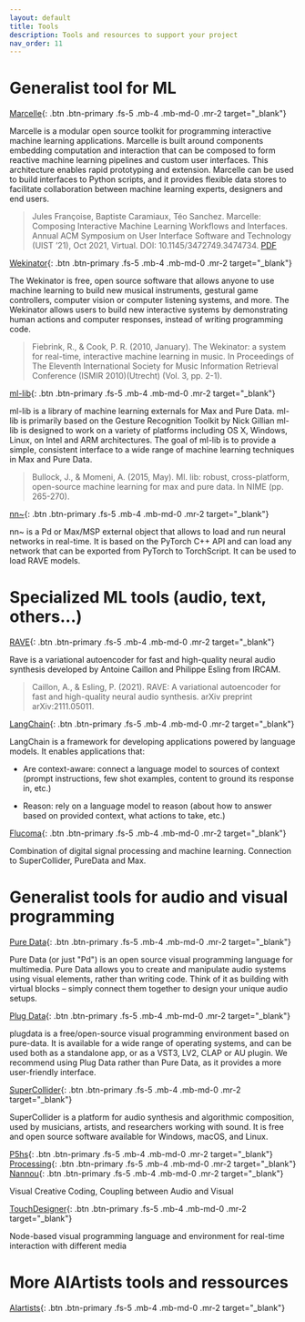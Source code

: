 ```yaml
---
layout: default
title: Tools
description: Tools and resources to support your project
nav_order: 11
---
```



# Generalist tool for ML

[Marcelle](https://marcelle.dev/){: .btn .btn-primary .fs-5 .mb-4 .mb-md-0 .mr-2 target="_blank"}

Marcelle is a modular open source toolkit for programming interactive machine learning applications. Marcelle is built around components embedding computation and interaction that can be composed to form reactive machine learning pipelines and custom user interfaces. This architecture enables rapid prototyping and extension. Marcelle can be used to build interfaces to Python scripts, and it provides flexible data stores to facilitate collaboration between machine learning experts, designers and end users.

> Jules Françoise, Baptiste Caramiaux, Téo Sanchez. Marcelle: Composing Interactive Machine Learning Workflows and Interfaces. Annual ACM Symposium on User Interface Software and Technology (UIST ’21), Oct 2021, Virtual. DOI: 10.1145/3472749.3474734. [PDF](https://hal.archives-ouvertes.fr/hal-03335115/document)

[Wekinator](http://www.wekinator.org/){: .btn .btn-primary .fs-5 .mb-4 .mb-md-0 .mr-2 target="_blank"}

The Wekinator is free, open source software that allows anyone to use machine learning to build new musical instruments, gestural game controllers, computer vision or computer listening systems, and more. The Wekinator allows users to build new interactive systems by demonstrating human actions and computer responses, instead of writing programming code.

> Fiebrink, R., & Cook, P. R. (2010, January). The Wekinator: a system for real-time, interactive machine learning in music. In Proceedings of The Eleventh International Society for Music Information Retrieval Conference (ISMIR 2010)(Utrecht) (Vol. 3, pp. 2-1).

[ml-lib](https://github.com/irllabs/ml-lib){: .btn .btn-primary .fs-5 .mb-4 .mb-md-0 .mr-2 target="_blank"}

ml-lib is a library of machine learning externals for Max and Pure Data. ml-lib is primarily based on the Gesture Recognition Toolkit by Nick Gillian ml-lib is designed to work on a variety of platforms including OS X, Windows, Linux, on Intel and ARM architectures.
The goal of ml-lib is to provide a simple, consistent interface to a wide range of machine learning techniques in Max and Pure Data.

> Bullock, J., & Momeni, A. (2015, May). Ml. lib: robust, cross-platform, open-source machine learning for max and pure data. In NIME (pp. 265-270).

[nn~](https://github.com/acids-ircam/nn_tilde){: .btn .btn-primary .fs-5 .mb-4 .mb-md-0 .mr-2 target="_blank"}

nn~ is a Pd or Max/MSP external object that allows to load and run neural networks in real-time. It is based on the PyTorch C++ API and can load any network that can be exported from PyTorch to TorchScript. It can be used to load RAVE models.

# Specialized ML tools (audio, text, others...)


[RAVE](https://github.com/acids-ircam/RAVE){: .btn .btn-primary .fs-5 .mb-4 .mb-md-0 .mr-2 target="_blank"}

Rave is a variational autoencoder for fast and high-quality neural audio synthesis developed by Antoine Caillon and Philippe Esling from IRCAM.

> Caillon, A., & Esling, P. (2021). RAVE: A variational autoencoder for fast and high-quality neural audio synthesis. arXiv preprint arXiv:2111.05011.

[LangChain](https://python.langchain.com/docs/get_started/introduction){: .btn .btn-primary .fs-5 .mb-4 .mb-md-0 .mr-2 target="_blank"}

LangChain is a framework for developing applications powered by language models. It enables applications that: 

- Are context-aware: connect a language model to sources of context (prompt instructions, few shot examples, content to ground its response in, etc.) 

- Reason: rely on a language model to reason (about how to answer based on provided context, what actions to take, etc.)

[Flucoma](https://learn.flucoma.org/){: .btn .btn-primary .fs-5 .mb-4 .mb-md-0 .mr-2 target="_blank"}

Combination of digital signal processing and machine learning. Connection to SuperCollider, PureData and Max. 


# Generalist tools for audio and visual programming

[Pure Data](https://puredata.info/){: .btn .btn-primary .fs-5 .mb-4 .mb-md-0 .mr-2 target="_blank"}

Pure Data (or just "Pd") is an open source visual programming language for multimedia. Pure Data allows you to create and manipulate audio systems using visual elements, rather than writing code. Think of it as building with virtual blocks – simply connect them together to design your unique audio setups.

[Plug Data](https://plugdata.org/){: .btn .btn-primary .fs-5 .mb-4 .mb-md-0 .mr-2 target="_blank"}

plugdata is a free/open-source visual programming environment based on pure-data. It is available for a wide range of operating systems, and can be used both as a standalone app, or as a VST3, LV2, CLAP or AU plugin. 
We recommend using Plug Data rather than Pure Data, as it provides a more user-friendly interface.

[SuperCollider](https://supercollider.github.io/){: .btn .btn-primary .fs-5 .mb-4 .mb-md-0 .mr-2 target="_blank"}

SuperCollider is a platform for audio synthesis and algorithmic composition, used by musicians, artists, and researchers working with sound. It is free and open source software available for Windows, macOS, and Linux.

[P5hs](https://p5js.org/){: .btn .btn-primary .fs-5 .mb-4 .mb-md-0 .mr-2 target="_blank"}
[Processing](https://processing.org/){: .btn .btn-primary .fs-5 .mb-4 .mb-md-0 .mr-2 target="_blank"}
[Nannou](https://nannou.cc/){: .btn .btn-primary .fs-5 .mb-4 .mb-md-0 .mr-2 target="_blank"}

Visual Creative Coding, Coupling between Audio and Visual

[TouchDesigner](https://derivative.ca/){: .btn .btn-primary .fs-5 .mb-4 .mb-md-0 .mr-2 target="_blank"}

Node-based visual programming language and environment for real-time interaction with different media


# More AIArtists tools and ressources

[AIartists](https://aiartists.org/){: .btn .btn-primary .fs-5 .mb-4 .mb-md-0 .mr-2 target="_blank"}
